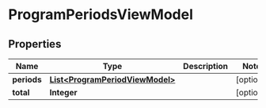
# ProgramPeriodsViewModel

## Properties
Name | Type | Description | Notes
------------ | ------------- | ------------- | -------------
**periods** | [**List&lt;ProgramPeriodViewModel&gt;**](ProgramPeriodViewModel.md) |  |  [optional]
**total** | **Integer** |  |  [optional]



